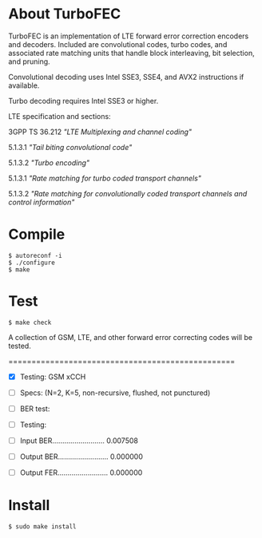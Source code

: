 About TurboFEC
==============

TurboFEC is an implementation of LTE forward error correction encoders and
decoders. Included are convolutional codes, turbo codes, and associated rate
matching units that handle block interleaving, bit selection, and pruning.

Convolutional decoding uses Intel SSE3, SSE4, and AVX2 instructions if
available.

Turbo decoding requires Intel SSE3 or higher.

LTE specification and sections:

3GPP TS 36.212 *"LTE Multiplexing and channel coding"*

5.1.3.1 *"Tail biting convolutional code"*

5.1.3.2 *"Turbo encoding"*

5.1.3.1 *"Rate matching for turbo coded transport channels"*

5.1.3.2 *"Rate matching for convolutionally coded transport channels
         and control information"*

Compile
=======
```
$ autoreconf -i
$ ./configure
$ make
```

Test
====
```
$ make check
```

A collection of GSM, LTE, and other forward error correcting codes will
be tested.

=================================================
- [x] Testing: GSM xCCH
- [ ] Specs: (N=2, K=5, non-recursive, flushed, not punctured)

- [ ] BER test:
- [ ] Testing:
- [ ] Input BER.......................... 0.007508
- [ ] Output BER......................... 0.000000
- [ ] Output FER......................... 0.000000

Install
=======
```
$ sudo make install
```
